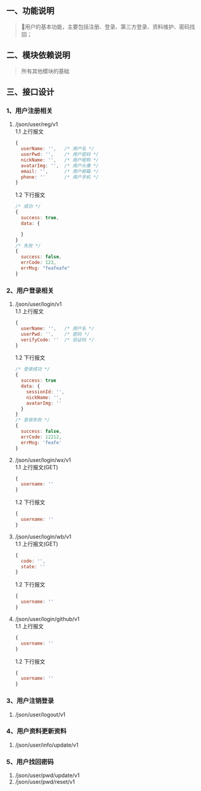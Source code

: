 ## 一、功能说明
> 用户的基本功能，主要包括注册、登录、第三方登录、资料维护、密码找回；

## 二、模块依赖说明
> 所有其他模块的基础

## 三、接口设计  
### 1、用户注册相关  
1. /json/user/reg/v1  
    1.1 上行报文
    ```javascript
    {
      userName: '',   /* 用户名 */
      userPwd: '',    /* 用户密码 */
      nickName: '',   /* 用户昵称 */
      avatarImg: '',  /* 用户头像 */
      email: '',      /* 用户邮箱 */
      phone: ''       /* 用户手机 */
    }
    ```
    1.2 下行报文
    ```javascript
    /* 成功 */
    {
      success: true,
      data: {

      }
    }
    /* 失败 */
    {
      success: false,
      errCode: 123,
      errMsg: "feafeafe"
    }
    ```

### 2、用户登录相关
1. /json/user/login/v1  
    1.1 上行报文
    ```javascript
    {
      userName: '',   /* 用户名 */
      userPwd: '',    /* 密码 */
      verifyCode: ''  /* 验证码 */
    }
    ```
    1.2 下行报文
    ```javascript
    /* 登录成功 */
    {
      success: true
      data: {
        sessionId: '',
        nickName: '',
        avatarImg: ''
      }
    }
    /* 登录失败 */
    {
      success: false,  
      errCode: 12212,
      errMsg: 'feafe'
    }
    ```

2. /json/user/login/wx/v1  
    1.1 上行报文(GET)
    ```javascript
    {
      username: ''
    }
    ```
    1.2 下行报文
    ```javascript
    {
      username: ''
    }
    ```

3. /json/user/login/wb/v1   
    1.1 上行报文(GET)
    ```javascript
    {
      code: '',
      state: ''
    }
    ```
    1.2 下行报文
    ```javascript
    {
      username: ''
    }
    ```
4. /json/user/login/github/v1  
    1.1 上行报文
    ```javascript
    {
      username: ''
    }
    ```
    1.2 下行报文
    ```javascript
    {
      username: ''
    }
    ```

### 3、用户注销登录
1. /json/user/logout/v1

### 4、用户资料更新资料
1. /json/user/info/update/v1

### 5、用户找回密码
1. /json/user/pwd/update/v1
2. /json/user/pwd/reset/v1
